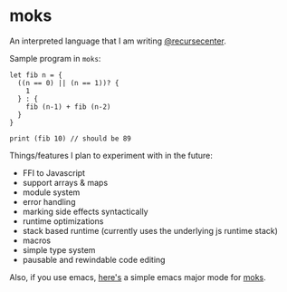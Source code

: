 # moks
An interpreted language that I am writing [@recursecenter](https://github.com/recursecenter).

Sample program in `moks`:

```moks
let fib n = {
  ((n == 0) || (n == 1))? {
    1
  } : {
    fib (n-1) + fib (n-2)
  }
}

print (fib 10) // should be 89

```

Things/features I plan to experiment with in the future:


- FFI to Javascript
- support arrays & maps
- module system
- error handling
- marking side effects syntactically
- runtime optimizations
- stack based runtime (currently uses the underlying js runtime stack)
- macros
- simple type system
- pausable and rewindable code editing

Also, if you use emacs, [here's](https://github.com/zeusdeux/moks-mode) a simple emacs major mode for [moks](https://github.com/zeusdeux/moks).
